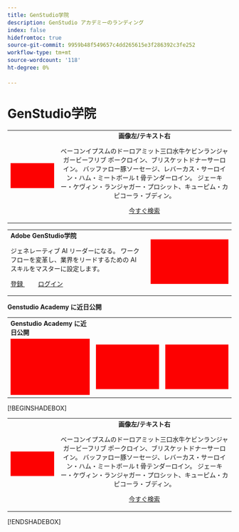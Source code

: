 ```yaml
---
title: GenStudio学院
description: GenStudio アカデミーのランディング
index: false
hidefromtoc: true
source-git-commit: 9959b48f549657c4dd265615e3f286392c3fe252
workflow-type: tm+mt
source-wordcount: '118'
ht-degree: 0%

---
```


# GenStudio学院


<table>
 <tr style= "border: 0;">
  <td><img src="./assets/medium.png"></td>
  <td align="center"> <strong> 画像左/テキスト右 </strong><p> ベーコンイプスムのドーロアミット三口水牛ケビンランジャガービーフリブ ポークロイン、ブリスケットドナーサーロイン。 バッファロー豚ソーセージ、レバーカス・サーロイン・ハム・ミートボール t 骨テンダーロイン。 ジェーキー・ケヴィン・ランジャガー・プロシット、キューピム・カピコーラ・ブディン。 <p><a href="https://business.adobe.com/products/genstudio.htmlL" rel="noreferrer" target="_blank" class="spectrum-Button spectrum-Button--fill spectrum-Button--accent spectrum-Button--sizeM"><span class="spectrum-Button-label has-no-wrap">今すぐ検索</span></a></td>
 </tr>
</table>

<table>
 <tr style= "border: 0;">
  <td> <strong>Adobe GenStudio学院 </strong><p> ジェネレーティブ AI リーダーになる。 ワークフローを変革し、業界をリードするための AI スキルをマスターに設定します。 <p><a href="https://business.adobe.com/products/genstudio.htmlL" rel="noreferrer" target="_blank" class="spectrum-Button spectrum-Button--fill spectrum-Button--accent spectrum-Button--sizeM"><span class="spectrum-Button-label has-no-wrap"> 登録 </span></a>          <a href="https://business.adobe.com/products/genstudio.htmlL" rel="noreferrer" target="_blank" class="spectrum-Button spectrum-Button--fill spectrum-Button--accent spectrum-Button--sizeM"><span class="spectrum-Button-label has-no-wrap"> ログイン </span></a></td>
  <td><img src="./assets/medium.png"></td>
 </tr>
</table>

**Genstudio Academy に近日公開**
<table>
 <tr style= "border: 0;colspan: 2;">
  <td> <strong>Genstudio Academy に近日公開 </strong></td>
 </tr> 
 <tr> 
    <td align="left"><img src="./assets/small.png"></td>
    <td align="center"><img src="./assets/small.png"></td>
    <td align="right"><img src="./assets/small.png"></td>
 </tr>
</table>

[!BEGINSHADEBOX]

<table>
 <tr style= "border: 0;">
  <td><img src="./assets/medium.png"></td>
  <td align="center"> <strong> 画像左/テキスト右 </strong><p> ベーコンイプスムのドーロアミット三口水牛ケビンランジャガービーフリブ ポークロイン、ブリスケットドナーサーロイン。 バッファロー豚ソーセージ、レバーカス・サーロイン・ハム・ミートボール t 骨テンダーロイン。 ジェーキー・ケヴィン・ランジャガー・プロシット、キューピム・カピコーラ・ブディン。 <p><a href="https://business.adobe.com/products/genstudio.htmlL" rel="noreferrer" target="_blank" class="spectrum-Button spectrum-Button--fill spectrum-Button--accent spectrum-Button--sizeM"><span class="spectrum-Button-label has-no-wrap">今すぐ検索</span></a></td>
 </tr>
</table>

[!ENDSHADEBOX]
